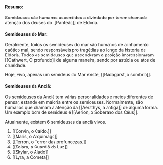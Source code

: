 
#### Resumo:
Semideuses são humanos ascendidos a divindade por terem chamado atenção dos deuses do [[Panteão]] de Eldoria.
#### Semideuses do Mar:
Geralmente, todos os semideuses do mar são humanos de alinhamento caótico mal, sendo responsáveis pro tragédias ao longo da historia de Eldoria. Todos os semideuses que ascenderam a posição impressionaram [[Oathwert, O profundo]] de alguma maneira, sendo por astúcia ou atos de crueldade.

Hoje, vivo, apenas um semideus do Mar existe, [[Radagarst, o sombrio]].

#### Semideuses da Anciã:

Os semideuses da Anciã tem várias personalidades e meios diferentes de pensar, estando em maioria entre os semideuses. Normalmente, são humanos que chamam a atenção da [[Aerathys, a antiga]] de alguma forma. Um exemplo bom de semideus é [[Aerion, o Soberano dos Céus]]. 

Atualmente, existem 6 semideuses da anciã vivos.

1. [[Corvin, o Caído.]]
2. [[Maris, o Arquimago]]
3. [[Terron, o Terror das profundezas.]]
4. [[Solara, a Guardiã da Luz]]
5. [[Skylar, o Alado]]
6. [[Lyra, a Cometa]]

